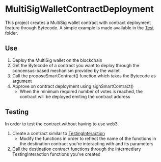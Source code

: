 # MultiSigWalletContractDeployment
This project creates a MultiSig wallet contract with contract deployment feature through Bytecode.
A simple example is made available in the [Test](Test) folder.

## Use
1. Deploy the MultiSig wallet on the blockchain
2. Get the Bytecode of a contract you want to deploy through the concensus-based mechanism provided by the wallet
3. Call the proposeSmartContract() function which takes the Bytecode as argument
4. Approve on contract deployment using signSmartContract()
     - When the minimum required number of votes is reached, the contract will be deployed emiting the contract address

## Testing
In order to test the contract without having to use web3.
1. Create a contract similar to [TestingInteraction](Test/TestingInteraction.sol)
     - Modify the functions in order to reflect the name of the functions in the destination contract you're interacting with and its parameters
2. Call the destination contract functions through the intermediary TestingInteraction functions you've created
